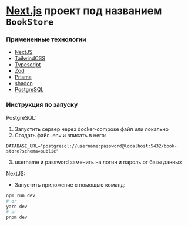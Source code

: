 # [Next.js](https://nextjs.org/) проект под названием `BookStore`

### Примененные технологии
- [NextJS](https://nextjs.org/)
- [TailwindCSS](https://tailwindcss.com/)
- [Typescript](https://www.typescriptlang.org/)
- [Zod](https://zod.dev/)
- [Prisma](https://www.prisma.io/)
- [shadcn](https://ui.shadcn.com/)
- [PostgreSQL](https://www.postgresql.org/)

### Инструкция по запуску

PostgreSQL:
1. Запустить сервер через docker-compose файл или локально
2. Создать файл .env и вписать в него:
```env
DATABASE_URL="postgresql://username:password@localhost:5432/book-store?schema=public"
```
3. username и password заменить на логин и пароль от базы данных

NextJS:
- Запустить приложение с помощью команд: 
```bash
npm run dev
# or
yarn dev
# or
pnpm dev
```
